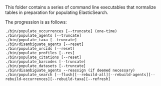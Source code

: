 This folder contains a series of command line executables that normalize tables in preparation for populating ElasticSearch.

The progression is as follows:

    ./bin/populate_occurrences [--truncate] (one-time)
    ./bin/populate_agents [--truncate]
    ./bin/populate_taxa [--truncate]
    ./bin/disambiguate_agents [--reset]
    ./bin/populate_orcids [--reset]
    ./bin/populate_profiles [--res]
    ./bin/populate_citations [--reset]
    ./bin/populate_barcodes [--truncate]
    ./bin/populate_datasets [--truncate]
    ./bin/disambiguate_agents --reassign (if deemed necessary)
    ./bin/populate_search [--flush][--rebuild-all][--rebuild-agents][--rebuild-occurrences][--rebuild-taxa][--refresh]